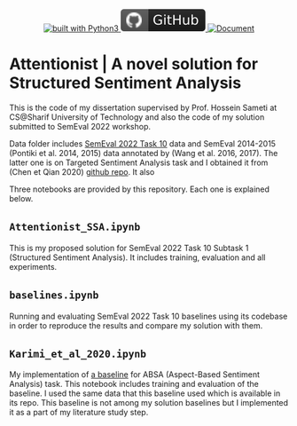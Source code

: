 <div align="center">
<a href="https://www.python.org/">
    <img src="https://img.shields.io/badge/built%20with-Python3-green.svg" alt="built with Python3"/>
</a>
<a href="https://github.com/Sharif-SLPL/Attentionist-a-novel-solution-for-structured-sentiment-analysis">
    <img src="https://github.com/aleen42/badges/raw/master/src/github.svg" alt="hosted on Github"/>
</a>
<a href="https://colab.research.google.com/github/Sharif-SLPL/ Attentionist-a-novel-solution-for-structured-sentiment-analysis/blob/master">
    <img src="https://colab.research.google.com/assets/colab-badge.svg" alt="Document"/>
</a>
</div>

# Attentionist | A novel solution for Structured Sentiment Analysis

This is the code of my dissertation supervised by Prof. Hossein Sameti at CS@Sharif University of Technology and also the code of my solution submitted to SemEval 2022 workshop.

Data folder includes [SemEval 2022 Task 10](https://github.com/jerbarnes/semeval22_structured_sentiment) data and SemEval 2014-2015 (Pontiki et al. 2014, 2015) data annotated by (Wang et al. 2016, 2017). The latter one is on Targeted Sentiment Analysis task and I obtained it from (Chen et Qian 2020) [github repo](https://github.com/NLPWM-WHU/RACL). It also 

Three notebooks are provided by this repository. Each one is explained below.

## `Attentionist_SSA.ipynb`
This is my proposed solution for SemEval 2022 Task 10 Subtask 1 (Structured Sentiment Analysis). It includes training, evaluation and all experiments.

## `baselines.ipynb`
Running and evaluating SemEval 2022 Task 10 baselines using its codebase in order to reproduce the results and compare my solution with them.

## `Karimi_et_al_2020.ipynb`
My implementation of [a baseline](https://github.com/IMPLabUniPr/BERT-for-ABSA) for ABSA (Aspect-Based Sentiment Analysis) task. This notebook includes training and evaluation of the baseline. I used the same data that this baseline used which is available in its repo. This baseline is not among my solution baselines but I implemented it as a part of my literature study step.
